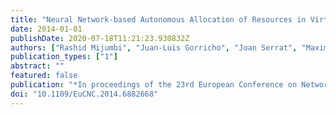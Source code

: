 ```yaml
---
title: "Neural Network-based Autonomous Allocation of Resources in Virtual Networks"
date: 2014-01-01
publishDate: 2020-07-18T11:21:23.930832Z
authors: ["Rashid Mijumbi", "Juan-Luis Gorricho", "Joan Serrat", "Maxim Claeys", "Jeroen Famaey", "Filip De Turck"]
publication_types: ["1"]
abstract: ""
featured: false
publication: "*In proceedings of the 23rd European Conference on Networks and Communications (EUCNC)*"
doi: "10.1109/EuCNC.2014.6882668"
---
```


